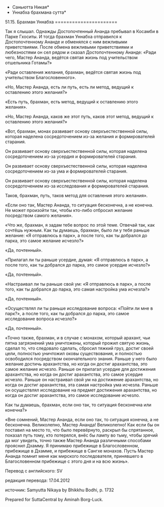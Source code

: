 * Саньютта Никая*
* Уннабха брахмана сутта*

51\.15\. Брахман Уннабха
\=\=\=\=\=\=\=\=\=\=\=\=\=\=\=\=\=\=\=\=\=\=

Так я слышал\. Однажды Достопочтенный Ананда пребывал в Косамби в Парке Гхоситы\. И тогда брахман Уннабха отправился к Достопочтенному Ананде и обменялся с ним вежливыми приветствиями\. После обмена вежливыми приветствиями и любезностями он сел рядом и сказал Достопочтенному Ананде: «Ради чего, Мастер Ананда, ведётся святая жизнь под учительством отшельника Готамы?»

«Ради оставления желания, брахман, ведётся святая жизнь под учительством Благословенного»\.

«Но, Мастер Ананда, есть ли путь, есть ли метод, ведущий к оставлению этого желания?»

«Есть путь, брахман, есть метод, ведущий к оставлению этого желания»\.

«Но, Мастер Ананда, каков же этот путь, каков этот метод, ведущий к оставлению этого желания?»

«Вот, брахман, монах развивает основу сверхъестественной силы, которая наделена сосредоточением из\-за желания и формирователей старания\.

Он развивает основу сверхъестественной силы, которая наделена сосредоточением из\-за усердия и формирователей старания\.

Он развивает основу сверхъестественной силы, которая наделена сосредоточением из\-за ума и формирователей старания\.

Он развивает основу сверхъестественной силы, которая наделена сосредоточением из\-за исследования и формирователей старания\.

Таков, брахман, путь, таков метод для оставления этого желания»\.

«Если оно так, Мастер Ананда, то ситуация бесконечна, а не конечна\. Не может произойти так, чтобы кто\-либо отбросил желание посредством самого желания»\.

«Что же, брахман, я задам тебе вопрос по этой теме\. Отвечай так, как сочтёшь нужным\. Как ты думаешь, брахман, было ли у тебя раньше желание: «Я отправлюсь в парк», а после того, как ты добрался до парка, это самое желание исчезло?»

«Да, почтенный»\.

«Прилагал ли ты раньше усердие, думая: «Я отправлюсь в парк», а после того, как ты добрался до парка, это самое усердие исчезло?»

«Да, почтенный»\.

«Настраивал ли ты раньше свой ум: «Я отправлюсь в парк», а после того, как ты добрался до парка, это самая настройка ума исчезла?»

«Да, почтенный»\.

«Осуществлял ли ты раньше исследование вопроса: «Пойти ли мне в парк?», а после того, как ты добрался до парка, это самое исследование вопроса исчезло?»

«Да, почтенный»\.

«Точно также, брахман, и в случае с монахом, который арахант, чьи пятна загрязнений ума уничтожены, который прожил святую жизнь, сделал то, что следовало сделать, сбросил тяжкий груз, достиг своей цели, полностью уничтожил оковы существования, и полностью освободился посредством окончательного знания\. Раньше у него было желание достичь арахантства, но когда он достиг арахантства, это самое желание исчезло\. Раньше он прилагал усердие для достижения арахантства, но когда он достиг арахантства, это самое усердие исчезло\. Раньше он настраивал свой ум на достижение арахантства, но когда он достиг арахантства, эта самая настройка ума исчезла\. Раньше он осуществлял исследование на предмет достижения арахантства, но когда он достиг арахантства, это самое исследование исчезло\.

Как ты думаешь, брахман, если оно так, то ситуация бесконечна или конечна?»

«Вне сомнений, Мастер Ананда, если оно так, то ситуация конечна, а не бесконечна\. Великолепно, Мастер Ананда\! Великолепно\! Как если бы он поставил на место то, что было перевёрнуто, раскрыл бы спрятанное, показал путь тому, кто потерялся, внёс бы лампу во тьму, чтобы зрячий да мог увидеть, точно также Мастер Ананда различными способами прояснил Дхамму\. Я принимаю прибежище в Благословенном, прибежище в Дхамме, и прибежище в Сангхе монахов\. Пусть Мастер Ананда помнит меня как мирского последователя, принявшего в Благословенном прибежище с этого дня и на всю жизнь»\.

Перевод с английского: SV

редакция перевода: 17\.04\.2012

источник: Samyutta Nikaya by Bhikkhu Bodhi, p\. 1732

Prepared for SuttaCentral by Aminah Borg\-Luck\.